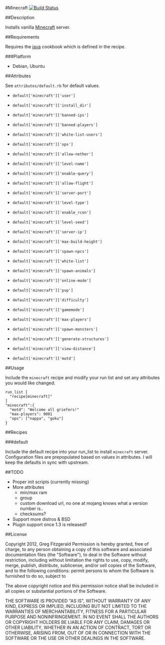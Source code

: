 #Minecraft [![Build Status](https://secure.travis-ci.org/gregf/cookbook-minecraft.png)](http://travis-ci.org/gregf/cookbook-minecraft)

##Description

Installs vanilla [Minecraft](http://www.minecraft.net) server.

##Requirements

Requires the [java](https://github.com/opscode-cookbooks/java) cookbook which is defined in the recipe.

###Platform

* Debian, Ubuntu

##Attributes

See `attributes/default.rb` for default values.

* `default['minecraft']['user']`
* `default['minecraft']['install_dir']`

* `default['minecraft']['banned-ips']`
* `default['minecraft']['banned-players']`
* `default['minecraft']['white-list-users']`
* `default['minecraft']['ops']`

* `default['minecraft']['allow-nether']`
* `default['minecraft']['level-name']`
* `default['minecraft']['enable-query']`
* `default['minecraft']['allow-flight']`
* `default['minecraft']['server-port']`
* `default['minecraft']['level-type']`
* `default['minecraft']['enable_rcon']`
* `default['minecraft']['level-seed']`
* `default['minecraft']['server-ip']`
* `default['minecraft']['max-build-height']`
* `default['minecraft']['spawn-npcs']`
* `default['minecraft']['white-list']`
* `default['minecraft']['spawn-animals'] `
* `default['minecraft']['online-mode']`
* `default['minecraft']['pvp']`
* `default['minecraft']['difficulty']`
* `default['minecraft']['gamemode']`
* `default['minecraft']['max-players']`
* `default['minecraft']['spawn-monsters']`
* `default['minecraft']['generate-structures']`
* `default['minecraft']['view-distance']`
* `default['minecraft']['motd']`

##Usage

Include the `minecraft` recipe and modify your run list and set any attributes
you would like changed.

    run_list [
      "recipe[minecraft]"
    ]
    "minecraft":{
      "motd": "Welcome all griefers!"
      "max-players": 9001
      "ops": ["nappa", "goku"]
    }


##Recipes

###default

Include the default recipe into your run_list to install `minecraft` server.
Configuration files are prepopulated based on values in attributes. I will keep
the defaults in sync with upstream.

##TODO

* Proper init scripts (currently missing)
* More attributes
  - min/max ram
  - group
  - custom download url, no one at mojang knows what a version number is..
  - checksums?
* Support more distros & BSD
* Plugin support once 1.3 is released?

##License

Copyright 2012, Greg Fitzgerald
Permission is hereby granted, free of charge, to any person obtaining
a copy of this software and associated documentation files (the
"Software"), to deal in the Software without restriction, including
without limitation the rights to use, copy, modify, merge, publish,
distribute, sublicense, and/or sell copies of the Software, and to
the following conditions:
permit persons to whom the Software is furnished to do so, subject to

The above copyright notice and this permission notice shall be
included in all copies or substantial portions of the Software.

THE SOFTWARE IS PROVIDED "AS IS", WITHOUT WARRANTY OF ANY KIND,
EXPRESS OR IMPLIED, INCLUDING BUT NOT LIMITED TO THE WARRANTIES OF
MERCHANTABILITY, FITNESS FOR A PARTICULAR PURPOSE AND
NONINFRINGEMENT. IN NO EVENT SHALL THE AUTHORS OR COPYRIGHT HOLDERS BE
LIABLE FOR ANY CLAIM, DAMAGES OR OTHER LIABILITY, WHETHER IN AN ACTION
OF CONTRACT, TORT OR OTHERWISE, ARISING FROM, OUT OF OR IN CONNECTION
WITH THE SOFTWARE OR THE USE OR OTHER DEALINGS IN THE SOFTWARE.

